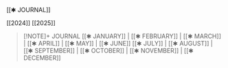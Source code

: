 [[✱ JOURNAL]]

[[2024]] [[2025]] 


> [!NOTE]+ JOURNAL
> [[✱ JANUARY]] | [[✱ FEBRUARY]] | [[✱ MARCH]] | [[✱ APRIL]] | [[✱ MAY]] | [[✱ JUNE]]
> [[✱ JULY]] | [[✱ AUGUST]] | [[✱ SEPTEMBER]] | [[✱ OCTOBER]] | [[✱ NOVEMBER]] | [[✱ DECEMBER]]


